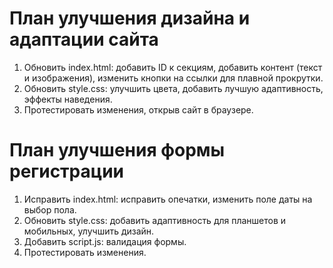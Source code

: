 # План улучшения дизайна и адаптации сайта

1. Обновить index.html: добавить ID к секциям, добавить контент (текст и изображения), изменить кнопки на ссылки для плавной прокрутки.
2. Обновить style.css: улучшить цвета, добавить лучшую адаптивность, эффекты наведения.
3. Протестировать изменения, открыв сайт в браузере.

# План улучшения формы регистрации

1. Исправить index.html: исправить опечатки, изменить поле даты на выбор пола.
2. Обновить style.css: добавить адаптивность для планшетов и мобильных, улучшить дизайн.
3. Добавить script.js: валидация формы.
4. Протестировать изменения.
